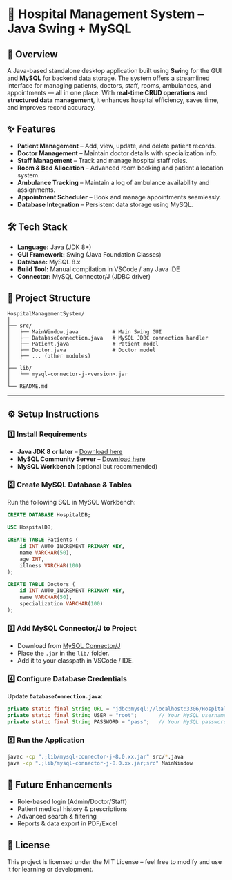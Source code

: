 
# 🏥 Hospital Management System – Java Swing + MySQL

## 📌 Overview

A Java-based standalone desktop application built using **Swing** for the GUI and **MySQL** for backend data storage.
The system offers a streamlined interface for managing patients, doctors, staff, rooms, ambulances, and appointments — all in one place.
With **real-time CRUD operations** and **structured data management**, it enhances hospital efficiency, saves time, and improves record accuracy.

## ✨ Features

* **Patient Management** – Add, view, update, and delete patient records.
* **Doctor Management** – Maintain doctor details with specialization info.
* **Staff Management** – Track and manage hospital staff roles.
* **Room & Bed Allocation** – Advanced room booking and patient allocation system.
* **Ambulance Tracking** – Maintain a log of ambulance availability and assignments.
* **Appointment Scheduler** – Book and manage appointments seamlessly.
* **Database Integration** – Persistent data storage using MySQL.

## 🛠️ Tech Stack

* **Language:** Java (JDK 8+)
* **GUI Framework:** Swing (Java Foundation Classes)
* **Database:** MySQL 8.x
* **Build Tool:** Manual compilation in VSCode / any Java IDE
* **Connector:** MySQL Connector/J (JDBC driver)

## 📂 Project Structure

```
HospitalManagementSystem/
│
├── src/
│   ├── MainWindow.java           # Main Swing GUI
│   ├── DatabaseConnection.java   # MySQL JDBC connection handler
│   ├── Patient.java              # Patient model
│   ├── Doctor.java               # Doctor model
│   ├── ... (other modules)
│
├── lib/
│   └── mysql-connector-j-<version>.jar
│
└── README.md
```

---

## ⚙️ Setup Instructions

### 1️⃣ Install Requirements

* **Java JDK 8 or later** – [Download here](https://www.oracle.com/java/technologies/javase-downloads.html)
* **MySQL Community Server** – [Download here](https://dev.mysql.com/downloads/mysql/)
* **MySQL Workbench** (optional but recommended)

### 2️⃣ Create MySQL Database & Tables

Run the following SQL in MySQL Workbench:

```sql
CREATE DATABASE HospitalDB;

USE HospitalDB;

CREATE TABLE Patients (
    id INT AUTO_INCREMENT PRIMARY KEY,
    name VARCHAR(50),
    age INT,
    illness VARCHAR(100)
);

CREATE TABLE Doctors (
    id INT AUTO_INCREMENT PRIMARY KEY,
    name VARCHAR(50),
    specialization VARCHAR(100)
);
```

### 3️⃣ Add MySQL Connector/J to Project

* Download from [MySQL Connector/J](https://dev.mysql.com/downloads/connector/j/)
* Place the `.jar` in the `lib/` folder.
* Add it to your classpath in VSCode / IDE.

### 4️⃣ Configure Database Credentials

Update **`DatabaseConnection.java`**:

```java
private static final String URL = "jdbc:mysql://localhost:3306/HospitalDB";
private static final String USER = "root";       // Your MySQL username
private static final String PASSWORD = "pass";   // Your MySQL password
```

### 5️⃣ Run the Application

```bash
javac -cp ".;lib/mysql-connector-j-8.0.xx.jar" src/*.java
java -cp ".;lib/mysql-connector-j-8.0.xx.jar;src" MainWindow
```

## 🚀 Future Enhancements

* Role-based login (Admin/Doctor/Staff)
* Patient medical history & prescriptions
* Advanced search & filtering
* Reports & data export in PDF/Excel

## 📜 License

This project is licensed under the MIT License – feel free to modify and use it for learning or development.

